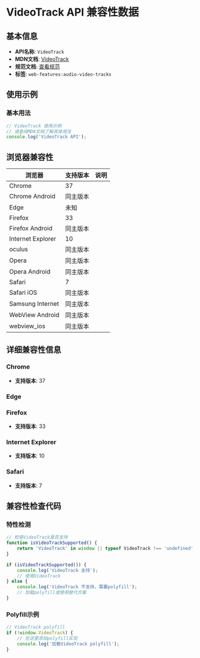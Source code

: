 # VideoTrack API 兼容性数据

## 基本信息

- **API名称**: `VideoTrack`
- **MDN文档**: [VideoTrack](https://developer.mozilla.org/docs/Web/API/VideoTrack)
- **规范文档**: [查看规范](https://html.spec.whatwg.org/multipage/media.html#videotrack)
- **标签**: `web-features:audio-video-tracks`

## 使用示例

### 基本用法

```javascript
// VideoTrack 使用示例
// 请查阅MDN文档了解具体用法
console.log('VideoTrack API');
```

## 浏览器兼容性

| 浏览器 | 支持版本 | 说明 |
|--------|----------|------|
| Chrome | 37 |  |
| Chrome Android | 同主版本 |  |
| Edge | 未知 |  |
| Firefox | 33 |  |
| Firefox Android | 同主版本 |  |
| Internet Explorer | 10 |  |
| oculus | 同主版本 |  |
| Opera | 同主版本 |  |
| Opera Android | 同主版本 |  |
| Safari | 7 |  |
| Safari iOS | 同主版本 |  |
| Samsung Internet | 同主版本 |  |
| WebView Android | 同主版本 |  |
| webview_ios | 同主版本 |  |

## 详细兼容性信息

### Chrome

- **支持版本**: 37

### Edge


### Firefox

- **支持版本**: 33

### Internet Explorer

- **支持版本**: 10

### Safari

- **支持版本**: 7

## 兼容性检查代码

### 特性检测

```javascript
// 检查VideoTrack是否支持
function isVideoTrackSupported() {
    return 'VideoTrack' in window || typeof VideoTrack !== 'undefined';
}

if (isVideoTrackSupported()) {
    console.log('VideoTrack 支持');
    // 使用VideoTrack
} else {
    console.log('VideoTrack 不支持，需要polyfill');
    // 加载polyfill或使用替代方案
}
```

### Polyfill示例

```javascript
// VideoTrack polyfill
if (!window.VideoTrack) {
    // 在这里添加polyfill实现
    console.log('加载VideoTrack polyfill');
}
```

